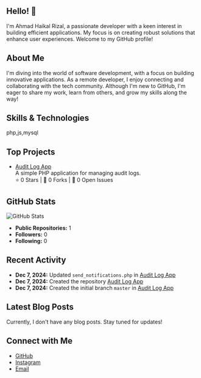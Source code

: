 ## Hello! 👋

I'm Ahmad Haikal Rizal, a passionate developer with a keen interest in building efficient applications. My focus is on creating robust solutions that enhance user experiences. Welcome to my GitHub profile!

## About Me

I'm diving into the world of software development, with a focus on building innovative applications. As a remote developer, I enjoy connecting and collaborating with the tech community. Although I'm new to GitHub, I'm eager to share my work, learn from others, and grow my skills along the way!

## Skills & Technologies

php,js,mysql

## Top Projects

- [Audit Log App](https://github.com/ahr-ahr/audit-log-app)  
  A simple PHP application for managing audit logs.  
  ⭐ 0 Stars | 🍴 0 Forks | 🐛 0 Open Issues

## GitHub Stats

![GitHub Stats](https://github-readme-stats.vercel.app/api?username=ahr-ahr&show_icons=true&theme=radical)

- **Public Repositories:** 1  
- **Followers:** 0  
- **Following:** 0

## Recent Activity

- **Dec 7, 2024:** Updated `send_notifications.php` in [Audit Log App](https://github.com/ahr-ahr/audit-log-app)  
- **Dec 7, 2024:** Created the repository [Audit Log App](https://github.com/ahr-ahr/audit-log-app)  
- **Dec 7, 2024:** Created the initial branch `master` in [Audit Log App](https://github.com/ahr-ahr/audit-log-app)

## Latest Blog Posts

Currently, I don't have any blog posts. Stay tuned for updates!

## Connect with Me

- [GitHub](https://github.com/ahr-ahr)  
- [Instagram](https://instagram.com/ahr180607)  
- [Email](mailto:ahr2396@gmail.com)  
